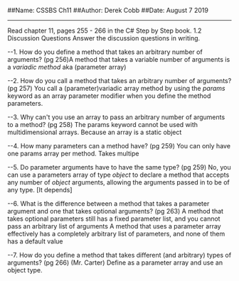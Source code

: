 ##Name: CSSBS Ch11
##Author: Derek Cobb
##Date: August 7 2019

---------------------------------------------------------------------
Read chapter 11, pages 255 - 266 in the C# Step by Step book.
1.2 Discussion Questions
Answer the discussion questions in writing.

--1. How do you define a method that takes an arbitrary number of arguments?
(pg 256)A method that takes a variable number of arguments is a *variadic method* aka (parameter array)

--2. How do you call a method that takes an arbitrary number of arguments?
(pg 257) You call a (parameter)variadic array method by using the *params* keyword as an array
parameter modifier when you define the method parameters.

--3. Why can't you use an array to pass an arbitrary number of arguments to a method?
(pg 258) The params keyword cannot be used with multidimensional arrays. Because an array is a static
object

--4. How many parameters can a method have?
(pg 259) You can only have one params array per method. Takes multipe

--5. Do parameter arguments have to have the same type?
(pg 259) No, you can use a parameters array of type *object* to declare a method that accepts any
number of *object* arguments, allowing the arguments passed in to be of any type.
[It depends]

--6. What is the difference between a method that takes a parameter argument and one that takes optional
arguments?
(pg 263)
A method that takes optional parameters still has a fixed parameter list, and you cannot pass
an arbitrary list of arguments
A method that uses a parameter array effectively has a completely arbitrary list of parameters,
and none of them has a default value

--7. How do you define a method that takes different (and arbitrary) types of arguments?
(pg 266)
(Mr. Carter) Define as a parameter array and use an object type.